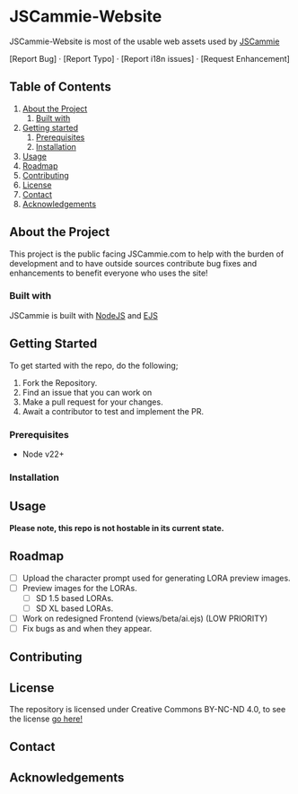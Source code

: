 # JSCammie-Website

JSCammie-Website is most of the usable web assets used by [JSCammie](https://jscammie.com)

[Report Bug] · [Report Typo] · [Report i18n issues] · [Request Enhancement]

## Table of Contents

1. [About the Project](./README.md#about-the-project)
   1. [Built with](./README.md#built-with)
2. [Getting started](./README.md#getting-started)
   1. [Prerequisites](/README.md#)
   2. [Installation](./README.md#installation)
3. [Usage](./README.md#usage)
4. [Roadmap](./README.md#roadmap)
5. [Contributing](./README.md#contributing)
6. [License](./README.md#license)
7. [Contact](./README.md#contact)
8. [Acknowledgements](./README.md#acknowledgements)

## About the Project

This project is the public facing JSCammie.com to help with the burden of development and to have outside sources contribute bug fixes and enhancements to benefit everyone who uses the site!

### Built with

JSCammie is built with <a href="https://nodejs.org/en">NodeJS</a> and <a href="https://ejs.co/">EJS</a>

## Getting Started

To get started with the repo, do the following;

1. Fork the Repository.
2. Find an issue that you can work on
3. Make a pull request for your changes.
4. Await a contributor to test and implement the PR.

### Prerequisites

- Node v22+

### Installation

## Usage

**Please note, this repo is not hostable in its current state.**

## Roadmap

- [ ] Upload the character prompt used for generating LORA preview images.
- [ ] Preview images for the LORAs.
  - [ ] SD 1.5 based LORAs.
  - [ ] SD XL based LORAs.
- [ ] Work on redesigned Frontend (views/beta/ai.ejs) (LOW PRIORITY)
- [ ] Fix bugs as and when they appear.

## Contributing

## License

The repository is licensed under Creative Commons BY-NC-ND 4.0, to see the license [go here!](./LICENSE)

## Contact

## Acknowledgements
